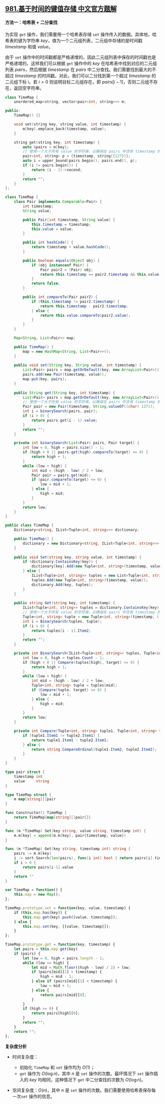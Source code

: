 ## [981.基于时间的键值存储 中文官方题解](https://leetcode.cn/problems/time-based-key-value-store/solutions/100000/ji-yu-shi-jian-de-jian-zhi-cun-chu-by-le-t98o)

#### 方法一：哈希表 + 二分查找

为实现 $\texttt{get}$ 操作，我们需要用一个哈希表存储 $\texttt{set}$ 操作传入的数据。具体地，哈希表的键为字符串 $\textit{key}$，值为一个二元组列表，二元组中存储的是时间戳 $\textit{timestamp}$ 和值 $\textit{value}$。

由于 $\texttt{set}$ 操作中的时间戳都是严格递增的，因此二元组列表中保存的时间戳也是严格递增的，这样我们可以根据 $\texttt{get}$ 操作中的 $\textit{key}$ 在哈希表中找到对应的二元组列表 $\textit{pairs}$，然后根据 $\textit{timestamp}$ 在 $\textit{pairs}$ 中二分查找。我们需要找到最大的不超过 $\textit{timestamp}$ 的时间戳，对此，我们可以二分找到第一个超过 $\textit{timestamp}$ 的二元组下标 $i$，若 $i>0$ 则说明目标二元组存在，即 $\textit{pairs}[i-1]$，否则二元组不存在，返回空字符串。

```C++ [sol1-C++]
class TimeMap {
    unordered_map<string, vector<pair<int, string>>> m;

public:
    TimeMap() {}

    void set(string key, string value, int timestamp) {
        m[key].emplace_back(timestamp, value);
    }

    string get(string key, int timestamp) {
        auto &pairs = m[key];
        // 使用一个大于所有 value 的字符串，以确保在 pairs 中含有 timestamp 的情况下也返回大于 timestamp 的位置
        pair<int, string> p = {timestamp, string({127})};
        auto i = upper_bound(pairs.begin(), pairs.end(), p);
        if (i != pairs.begin()) {
            return (i - 1)->second;
        }
        return "";
    }
};
```

```Java [sol1-Java]
class TimeMap {
    class Pair implements Comparable<Pair> {
        int timestamp;
        String value;

        public Pair(int timestamp, String value) {
            this.timestamp = timestamp;
            this.value = value;
        }

        public int hashCode() {
            return timestamp + value.hashCode();
        }

        public boolean equals(Object obj) {
            if (obj instanceof Pair) {
                Pair pair2 = (Pair) obj;
                return this.timestamp == pair2.timestamp && this.value.equals(pair2.value);
            }
            return false;
        }

        public int compareTo(Pair pair2) {
            if (this.timestamp != pair2.timestamp) {
                return this.timestamp - pair2.timestamp;
            } else {
                return this.value.compareTo(pair2.value);
            }
        }
    }

    Map<String, List<Pair>> map;

    public TimeMap() {
        map = new HashMap<String, List<Pair>>();
    }
    
    public void set(String key, String value, int timestamp) {
        List<Pair> pairs = map.getOrDefault(key, new ArrayList<Pair>());
        pairs.add(new Pair(timestamp, value));
        map.put(key, pairs);
    }
    
    public String get(String key, int timestamp) {
        List<Pair> pairs = map.getOrDefault(key, new ArrayList<Pair>());
        // 使用一个大于所有 value 的字符串，以确保在 pairs 中含有 timestamp 的情况下也返回大于 timestamp 的位置
        Pair pair = new Pair(timestamp, String.valueOf((char) 127));
        int i = binarySearch(pairs, pair);
        if (i > 0) {
            return pairs.get(i - 1).value;
        }
        return "";
    }

    private int binarySearch(List<Pair> pairs, Pair target) {
        int low = 0, high = pairs.size() - 1;
        if (high < 0 || pairs.get(high).compareTo(target) <= 0) {
            return high + 1;
        }
        while (low < high) {
            int mid = (high - low) / 2 + low;
            Pair pair = pairs.get(mid);
            if (pair.compareTo(target) <= 0) {
                low = mid + 1;
            } else {
                high = mid;
            }
        }
        return low;
    }
}
```

```C# [sol1-C#]
public class TimeMap {
    Dictionary<string, IList<Tuple<int, string>>> dictionary;

    public TimeMap() {
        dictionary = new Dictionary<string, IList<Tuple<int, string>>>();
    }
    
    public void Set(string key, string value, int timestamp) {
        if (dictionary.ContainsKey(key)) {
            dictionary[key].Add(new Tuple<int, string>(timestamp, value));
        } else {
            IList<Tuple<int, string>> tuples = new List<Tuple<int, string>>();
            tuples.Add(new Tuple<int, string>(timestamp, value));
            dictionary.Add(key, tuples);
        }
    }
    
    public string Get(string key, int timestamp) {
        IList<Tuple<int, string>> tuples = dictionary.ContainsKey(key) ? dictionary[key] : new List<Tuple<int, string>>();
        // 使用一个大于所有 value 的字符串，以确保在 pairs 中含有 timestamp 的情况下也返回大于 timestamp 的位置
        Tuple<int, string> tuple = new Tuple<int, string>(timestamp, ((char) 127).ToString());
        int i = BinarySearch(tuples, tuple);
        if (i > 0) {
            return tuples[i - 1].Item2;
        }
        return "";
    }

    private int BinarySearch(IList<Tuple<int, string>> tuples, Tuple<int, string> target) {
        int low = 0, high = tuples.Count - 1;
        if (high < 0 || Compare(tuples[high], target) <= 0) {
            return high + 1;
        }
        while (low < high) {
            int mid = (high - low) / 2 + low;
            Tuple<int, string> tuple = tuples[mid];
            if (Compare(tuple, target) <= 0) {
                low = mid + 1;
            } else {
                high = mid;
            }
        }
        return low;
    }

    private int Compare(Tuple<int, string> tuple1, Tuple<int, string> tuple2) {
        if (tuple1.Item1 != tuple2.Item1) {
            return tuple1.Item1 - tuple2.Item1;
        } else {
            return string.CompareOrdinal(tuple1.Item2, tuple2.Item2);
        }
    }
}
```

```go [sol1-Golang]
type pair struct {
    timestamp int
    value     string
}

type TimeMap struct {
    m map[string][]pair
}

func Constructor() TimeMap {
    return TimeMap{map[string][]pair{}}
}

func (m *TimeMap) Set(key string, value string, timestamp int) {
    m.m[key] = append(m.m[key], pair{timestamp, value})
}

func (m *TimeMap) Get(key string, timestamp int) string {
    pairs := m.m[key]
    i := sort.Search(len(pairs), func(i int) bool { return pairs[i].timestamp > timestamp })
    if i > 0 {
        return pairs[i-1].value
    }
    return ""
}
```

```JavaScript [sol1-JavaScript]
var TimeMap = function() {
    this.map = new Map();
};

TimeMap.prototype.set = function(key, value, timestamp) {
    if (this.map.has(key)) {
        this.map.get(key).push([value, timestamp]);
    } else {
        this.map.set(key, [[value, timestamp]]);
    }
};

TimeMap.prototype.get = function(key, timestamp) {
    let pairs = this.map.get(key)
    if (pairs) {
        let low = 0, high = pairs.length - 1;
        while (low <= high) {
            let mid = Math.floor((high - low) / 2) + low;
            if (pairs[mid][1] > timestamp) {
                high = mid - 1;
            } else if (pairs[mid][1] < timestamp) {
                low = mid + 1;
            } else {
                return pairs[mid][0];
            }
        }
        if (high >= 0) {
            return pairs[high][0];
        }
        return "";
    }
    return "";
};
```

**复杂度分析**

- 时间复杂度：
  - 初始化 $\texttt{TimeMap}$ 和 $\texttt{set}$ 操作均为 $O(1)$；
  - $\texttt{get}$ 操作为 $O(\log n)$，其中 $n$ 是 $\texttt{set}$ 操作的次数。最坏情况下 $\texttt{set}$ 操作插入的 $\textit{key}$ 均相同，这种情况下 $\texttt{get}$ 中二分查找的次数为 $O(\log n)$。

- 空间复杂度：$O(n)$，其中 $n$ 是 $\texttt{set}$ 操作的次数。我们需要使用哈希表保存每一次$\texttt{set}$ 操作的信息。